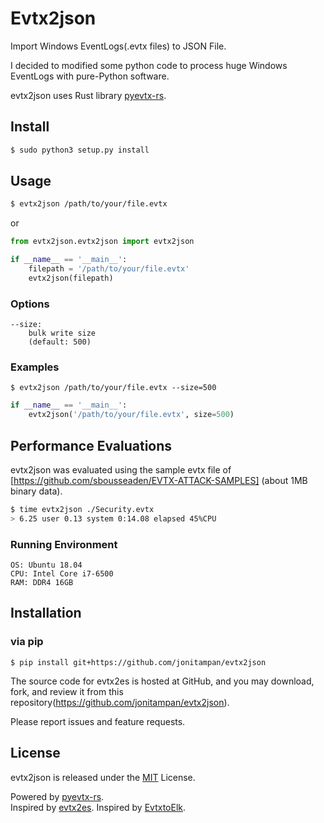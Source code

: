 # Evtx2json
Import Windows EventLogs(.evtx files) to JSON File.

I decided to modified some python code to process huge Windows EventLogs with pure-Python software.

evtx2json uses Rust library [pyevtx-rs](https://github.com/omerbenamram/pyevtx-rs).


## Install
```bash
$ sudo python3 setup.py install
```
## Usage
```bash
$ evtx2json /path/to/your/file.evtx
```

or

```python
from evtx2json.evtx2json import evtx2json

if __name__ == '__main__':
    filepath = '/path/to/your/file.evtx'
    evtx2json(filepath)
```

### Options
```
--size:
    bulk write size
    (default: 500)
```

### Examples
```
$ evtx2json /path/to/your/file.evtx --size=500
```

```py
if __name__ == '__main__':
    evtx2json('/path/to/your/file.evtx', size=500)
```

## Performance Evaluations
evtx2json was evaluated using the sample evtx file of [https://github.com/sbousseaden/EVTX-ATTACK-SAMPLES] (about 1MB binary data).

```.bash
$ time evtx2json ./Security.evtx
> 6.25 user 0.13 system 0:14.08 elapsed 45%CPU
```

### Running Environment
```
OS: Ubuntu 18.04  
CPU: Intel Core i7-6500  
RAM: DDR4 16GB  
```


## Installation
### via pip
```
$ pip install git+https://github.com/jonitampan/evtx2json
```

The source code for evtx2es is hosted at GitHub, and you may download, fork, and review it from this repository(https://github.com/jonitampan/evtx2json).

Please report issues and feature requests.

## License
evtx2json is released under the [MIT](https://github.com/jonitampan/evtx2json/blob/master/LICENSE) License.

Powered by [pyevtx-rs](https://github.com/omerbenamram/pyevtx-rs).  
Inspired by [evtx2es](https://github.com/sumeshi/evtx2es).
Inspired by [EvtxtoElk](https://github.com/dgunter/evtxtoelk).
